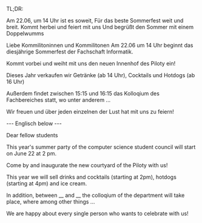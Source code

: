 TL;DR:

Am 22.06, um 14 Uhr ist es soweit,
Für das beste Sommerfest weit und breit.
Kommt herbei und feiert mit uns
Und begrüßt den Sommer mit einem Doppelwumms

Liebe Kommilitoninnen und Kommilitonen
Am 22.06 um 14 Uhr beginnt das diesjährige Sommerfest der Fachschaft Informatik.

Kommt vorbei und weiht mit uns den neuen Innenhof des Piloty ein!

Dieses Jahr verkaufen wir Getränke (ab 14 Uhr), Cocktails und Hotdogs (ab 16 Uhr)

Außerdem findet zwischen 15:15 und 16:15 das Kolloqium des Fachbereiches statt, wo unter anderem ...

Wir freuen und über jeden einzelnen der Lust hat mit uns zu feiern!

--- Englisch below ---

Dear fellow students

This year's summer party of the computer science student council will start on June 22 at 2 pm.

Come by and inaugurate the new courtyard of the Piloty with us!

This year we will sell drinks and cocktails (starting at 2pm), hotdogs (starting at 4pm) and ice cream.

In addition, between __ and __ the colloqium of the department will take place, where among other things ...

We are happy about every single person who wants to celebrate with us!

